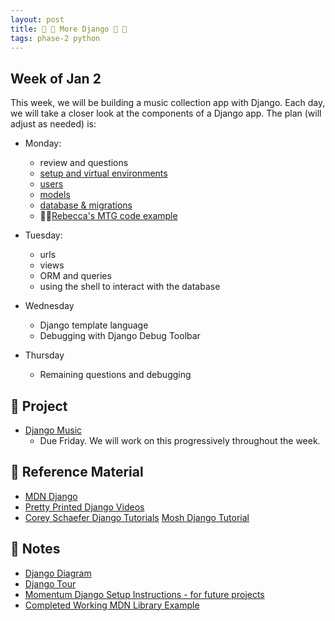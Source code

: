 ```yaml
---
layout: post
title: 🦄 🦄 More Django 🦄 🦄
tags: phase-2 python
---
```


## Week of Jan 2

This week, we will be building a music collection app with Django. Each day, we will take a closer look at the components of a Django app. The plan (will adjust as needed) is:

- Monday:

  - review and questions
  - [setup and virtual environments](https://www.notion.so/momentumlearn/Starting-a-new-Django-project-071f052d07cc4ea6bdf998eb9e4a4a3c)
  - [users](https://github.com/Momentum-Team-16/notes/blob/main/django-users.md)
  - [models](https://github.com/Momentum-Team-16/notes/blob/main/django-models.md)
  - [database & migrations](https://github.com/Momentum-Team-16/notes/blob/main/django-database-and-migrations.md)
  - 🧙🏼[Rebecca's MTG code example](https://github.com/Momentum-Team-16/django-music-rlconley)

- Tuesday:
  - urls
  - views
  - ORM and queries
  - using the shell to interact with the database
- Wednesday
  - Django template language
  - Debugging with Django Debug Toolbar
- Thursday
  - Remaining questions and debugging

## 🎯 Project

- [Django Music](https://classroom.github.com/a/Ed-GU3Iv)
  - Due Friday. We will work on this progressively throughout the week.

## 🔖 Reference Material

- [MDN Django](https://developer.mozilla.org/en-US/docs/Learn/Server-side/Django)
- [Pretty Printed Django Videos](https://www.youtube.com/watch?v=QVX-etwgvJ8)
- [Corey Schaefer Django Tutorials](https://www.youtube.com/playlist?list=PL-osiE80TeTtoQCKZ03TU5fNfx2UY6U4p) [Mosh Django Tutorial](https://www.youtube.com/watch?v=rHux0gMZ3Eg)

## 🦉 Notes

- [Django Diagram](https://github.com/Momentum-Team-16/notes/blob/main/django-diagram.md)
- [Django Tour](https://github.com/Momentum-Team-16/notes/blob/main/django-tour.md)
- [Momentum Django Setup Instructions - for future projects](https://www.notion.so/momentumlearn/Starting-a-new-Django-project-071f052d07cc4ea6bdf998eb9e4a4a3c)
- [Completed Working MDN Library Example](https://github.com/mdn/django-locallibrary-tutorial)

